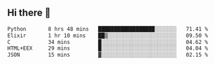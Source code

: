 ## Hi there 👋

<!--
**whirlun/whirlun** is a ✨ _special_ ✨ repository because its `README.md` (this file) appears on your GitHub profile.

Here are some ideas to get you started:

- 🔭 I’m currently working on ...
- 🌱 I’m currently learning ...
- 👯 I’m looking to collaborate on ...
- 🤔 I’m looking for help with ...
- 💬 Ask me about ...
- 📫 How to reach me: ...
- 😄 Pronouns: ...
- ⚡ Fun fact: ...
-->
<!--START_SECTION:waka-->

```txt
Python       8 hrs 48 mins   ██████████████████░░░░░░░   71.41 %
Elixir       1 hr 10 mins    ██▒░░░░░░░░░░░░░░░░░░░░░░   09.50 %
C            34 mins         █░░░░░░░░░░░░░░░░░░░░░░░░   04.62 %
HTML+EEX     29 mins         █░░░░░░░░░░░░░░░░░░░░░░░░   04.04 %
JSON         15 mins         ▓░░░░░░░░░░░░░░░░░░░░░░░░   02.15 %
```

<!--END_SECTION:waka-->
